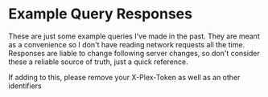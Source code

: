 # Example Query Responses

These are just some example queries I've made in the past. They are meant
as a convenience so I don't have reading network requests all the time. Responses
are liable to change following server changes, so don't consider these a reliable
source of truth, just a quick reference.

If adding to this, please remove your X-Plex-Token as well as an other identifiers
